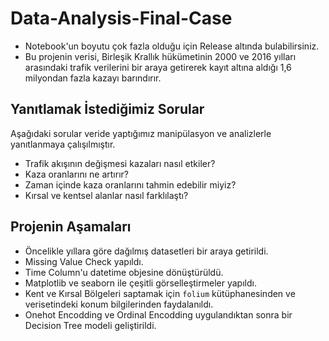 # Data-Analysis-Final-Case
* Notebook'un boyutu çok fazla olduğu için Release altında bulabilirsiniz.
* Bu projenin verisi, Birleşik Krallık hükümetinin 2000 ve 2016 yılları arasındaki trafik verilerini bir araya getirerek kayıt altına aldığı 1,6 milyondan fazla kazayı barındırır.

## Yanıtlamak İstediğimiz Sorular
Aşağıdaki sorular veride yaptığımız manipülasyon ve analizlerle yanıtlanmaya çalışılmıştır.

* Trafik akışının değişmesi kazaları nasıl etkiler?
* Kaza oranlarını ne artırır?
* Zaman içinde kaza oranlarını tahmin edebilir miyiz?
* Kırsal ve kentsel alanlar nasıl farklılaştı?

## Projenin Aşamaları

* Öncelikle yıllara göre dağılmış datasetleri bir araya getirildi.
* Missing Value Check yapıldı.
* Time Column'u datetime objesine dönüştürüldü.
* Matplotlib ve seaborn ile çeşitli görselleştirmeler yapıldı.
* Kent ve Kırsal Bölgeleri saptamak için ``folium`` kütüphanesinden ve verisetindeki konum bilgilerinden faydalanıldı.
* Onehot Encodding ve Ordinal Encodding uygulandıktan sonra bir Decision Tree modeli geliştirildi.

